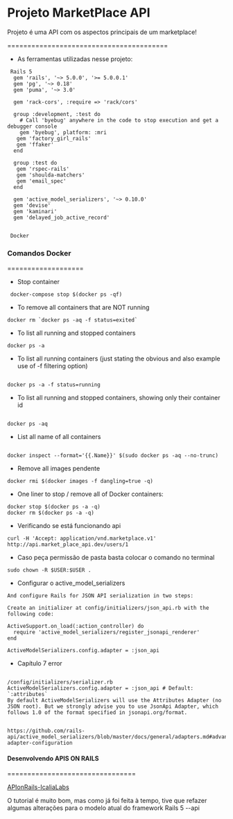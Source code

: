 # Projeto MarketPlace API

Projeto é uma API com os aspectos principais de um marketplace!

========================================
- As ferramentas utilizadas nesse projeto:

 ```
  Rails 5
   gem 'rails', '~> 5.0.0', '>= 5.0.0.1'
   gem 'pg', '~> 0.18'
   gem 'puma', '~> 3.0'

   gem 'rack-cors', :require => 'rack/cors'

   group :development, :test do
     # Call 'byebug' anywhere in the code to stop execution and get a debugger console
     gem 'byebug', platform: :mri
    gem 'factory_girl_rails'
    gem 'ffaker'
   end

   group :test do
    gem 'rspec-rails'
    gem 'shoulda-matchers'
    gem 'email_spec'
   end

   gem 'active_model_serializers', '~> 0.10.0'
   gem 'devise'
   gem 'kaminari'
   gem 'delayed_job_active_record'


  Docker

```

### Comandos Docker
===================

- Stop container

```
 docker-compose stop $(docker ps -qf)

```

- To remove all containers that are NOT running

```
docker rm `docker ps -aq -f status=exited`

```

- To list all running and stopped containers
```
docker ps -a

```

- To list all running containers (just stating the obvious and also example use of -f filtering option)

```

docker ps -a -f status=running

```
- To list all running and stopped containers, showing only their container id

```

docker ps -aq

```
- List all name of all containers

```

docker inspect --format='{{.Name}}' $(sudo docker ps -aq --no-trunc)

```
- Remove all images pendente

```
docker rmi $(docker images -f dangling=true -q)

```

- One liner to stop / remove all of Docker containers:

```
docker stop $(docker ps -a -q)
docker rm $(docker ps -a -q)

```
- Verificando se está funcionando api

```
curl -H 'Accept: application/vnd.marketplace.v1' http://api.market_place_api.dev/users/1

```

- Caso peça permissão de pasta basta colocar o comando no terminal

```
sudo chown -R $USER:$USER .

```

- Configurar o active_model_serializers

```
And configure Rails for JSON API serialization in two steps:

Create an initializer at config/initializers/json_api.rb with the following code:

ActiveSupport.on_load(:action_controller) do
  require 'active_model_serializers/register_jsonapi_renderer'
end

ActiveModelSerializers.config.adapter = :json_api

```



- Capítulo 7 error

```

/config/initializers/serializer.rb
ActiveModelSerializers.config.adapter = :json_api # Default: `:attributes`
By default ActiveModelSerializers will use the Attributes Adapter (no JSON root). But we strongly advise you to use JsonApi Adapter, which follows 1.0 of the format specified in jsonapi.org/format.


https://github.com/rails-api/active_model_serializers/blob/master/docs/general/adapters.md#advanced-adapter-configuration

```

#### Desenvolvendo APIS ON RAILS
================================

[APIonRails-IcaliaLabs](http://apionrails.icalialabs.com/)

O tutorial é muito bom, mas como já foi feita à tempo, tive que refazer algumas alterações para o modelo atual do framework Rails 5 --api
